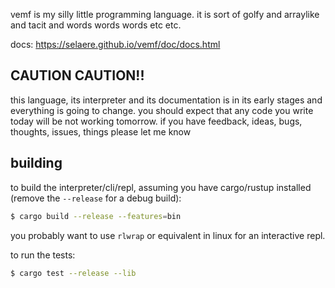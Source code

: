 vemf is my silly little programming language. it is sort of golfy and arraylike and tacit and words words words etc etc.

docs: <https://selaere.github.io/vemf/doc/docs.html>

## CAUTION CAUTION!!
this language, its interpreter and its documentation is in its early stages and everything is going to change. you should expect that any code you write today will be not working tomorrow. if you have feedback, ideas, bugs, thoughts, issues, things please let me know

## building

to build the interpreter/cli/repl, assuming you have cargo/rustup installed (remove the `--release` for a debug build):
```sh
$ cargo build --release --features=bin
```
you probably want to use `rlwrap` or equivalent in linux for an interactive repl.

to run the tests:
```sh
$ cargo test --release --lib
```
